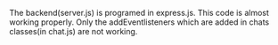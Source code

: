  The backend(server.js) is programed in express.js. This code is almost working properly. Only the addEventlisteners which are added in chats classes(in chat.js) are not working.
